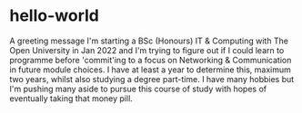 # hello-world
A greeting message
I'm starting a BSc (Honours) IT & Computing with The Open University in Jan 2022 and I'm trying to figure out if I could learn to programme before 'commit'ing to a focus on Networking & Communication in future module choices.  I have at least a year to determine this, maximum two years, whilst also studying a degree part-time.  I have many hobbies but I'm pushing many aside to pursue this course of study with hopes of eventually taking that money pill.
